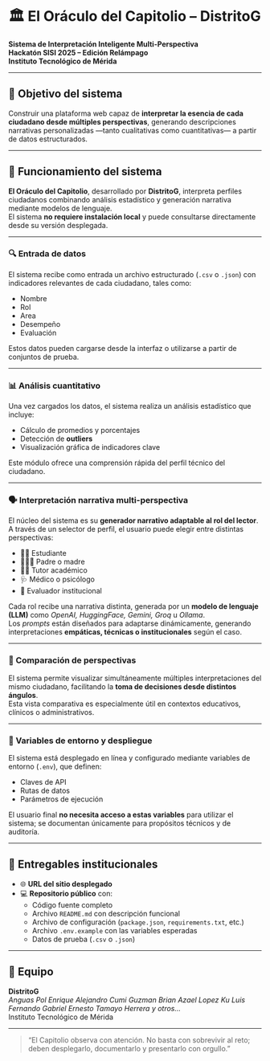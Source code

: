 # 🏛️ El Oráculo del Capitolio – DistritoG  

**Sistema de Interpretación Inteligente Multi-Perspectiva**  
**Hackatón SISI 2025 – Edición Relámpago**  
**Instituto Tecnológico de Mérida**

---

## 🎯 Objetivo del sistema

Construir una plataforma web capaz de **interpretar la esencia de cada ciudadano desde múltiples perspectivas**, generando descripciones narrativas personalizadas —tanto cualitativas como cuantitativas— a partir de datos estructurados.

---

## 🧠 Funcionamiento del sistema

**El Oráculo del Capitolio**, desarrollado por **DistritoG**, interpreta perfiles ciudadanos combinando análisis estadístico y generación narrativa mediante modelos de lenguaje.  
El sistema **no requiere instalación local** y puede consultarse directamente desde su versión desplegada.

---

### 🔍 Entrada de datos

El sistema recibe como entrada un archivo estructurado (`.csv` o `.json`) con indicadores relevantes de cada ciudadano, tales como:

- Nombre  
- Rol  
- Area
- Desempeño
- Evaluación 

Estos datos pueden cargarse desde la interfaz o utilizarse a partir de conjuntos de prueba.

---

### 📊 Análisis cuantitativo

Una vez cargados los datos, el sistema realiza un análisis estadístico que incluye:

- Cálculo de promedios y porcentajes  
- Detección de **outliers**  
- Visualización gráfica de indicadores clave  

Este módulo ofrece una comprensión rápida del perfil técnico del ciudadano.

---

### 🗣️ Interpretación narrativa multi-perspectiva

El núcleo del sistema es su **generador narrativo adaptable al rol del lector**.  
A través de un selector de perfil, el usuario puede elegir entre distintas perspectivas:

- 👩‍🎓 Estudiante  
- 👨‍👩‍👧 Padre o madre  
- 🧑‍🏫 Tutor académico  
- 🩺 Médico o psicólogo  
- 🧾 Evaluador institucional  

Cada rol recibe una narrativa distinta, generada por un **modelo de lenguaje (LLM)** como *OpenAI, HuggingFace, Gemini, Groq* u *Ollama*.  
Los *prompts* están diseñados para adaptarse dinámicamente, generando interpretaciones **empáticas, técnicas o institucionales** según el caso.

---

### 🧭 Comparación de perspectivas

El sistema permite visualizar simultáneamente múltiples interpretaciones del mismo ciudadano, facilitando la **toma de decisiones desde distintos ángulos**.  
Esta vista comparativa es especialmente útil en contextos educativos, clínicos o administrativos.

---

### 🔐 Variables de entorno y despliegue

El sistema está desplegado en línea y configurado mediante variables de entorno (`.env`), que definen:

- Claves de API  
- Rutas de datos  
- Parámetros de ejecución  

El usuario final **no necesita acceso a estas variables** para utilizar el sistema; se documentan únicamente para propósitos técnicos y de auditoría.

---

## 📁 Entregables institucionales

- 🌐 **URL del sitio desplegado**  
- 💻 **Repositorio público** con:
  - Código fuente completo  
  - Archivo `README.md` con descripción funcional  
  - Archivo de configuración (`package.json`, `requirements.txt`, etc.)  
  - Archivo `.env.example` con las variables esperadas  
  - Datos de prueba (`.csv` o `.json`)  

---

## 👥 Equipo

**DistritoG**  
*Anguas Pol Enrique Alejandro*
*Cumi Guzman Brian Azael* 
*Lopez Ku Luis Fernando*
*Gabriel Ernesto Tamayo Herrera* 
*y otros...*   
Instituto Tecnológico de Mérida  

---

> “El Capitolio observa con atención. No basta con sobrevivir al reto; deben desplegarlo, documentarlo y presentarlo con orgullo.”  
